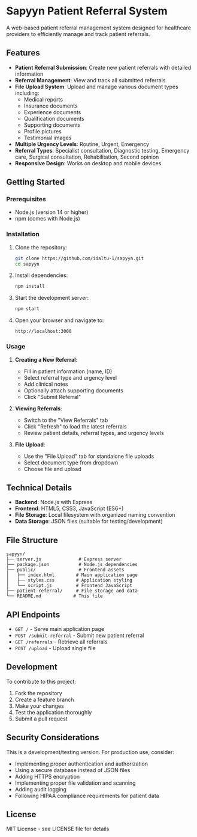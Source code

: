 # Sapyyn Patient Referral System

A web-based patient referral management system designed for healthcare providers to efficiently manage and track patient referrals.

## Features

- **Patient Referral Submission**: Create new patient referrals with detailed information
- **Referral Management**: View and track all submitted referrals
- **File Upload System**: Upload and manage various document types including:
  - Medical reports
  - Insurance documents  
  - Experience documents
  - Qualification documents
  - Supporting documents
  - Profile pictures
  - Testimonial images
- **Multiple Urgency Levels**: Routine, Urgent, Emergency
- **Referral Types**: Specialist consultation, Diagnostic testing, Emergency care, Surgical consultation, Rehabilitation, Second opinion
- **Responsive Design**: Works on desktop and mobile devices

## Getting Started

### Prerequisites

- Node.js (version 14 or higher)
- npm (comes with Node.js)

### Installation

1. Clone the repository:
   ```bash
   git clone https://github.com/idaltu-1/sapyyn.git
   cd sapyyn
   ```

2. Install dependencies:
   ```bash
   npm install
   ```

3. Start the development server:
   ```bash
   npm start
   ```

4. Open your browser and navigate to:
   ```
   http://localhost:3000
   ```

### Usage

1. **Creating a New Referral**:
   - Fill in patient information (name, ID)
   - Select referral type and urgency level
   - Add clinical notes
   - Optionally attach supporting documents
   - Click "Submit Referral"

2. **Viewing Referrals**:
   - Switch to the "View Referrals" tab
   - Click "Refresh" to load the latest referrals
   - Review patient details, referral types, and urgency levels

3. **File Upload**:
   - Use the "File Upload" tab for standalone file uploads
   - Select document type from dropdown
   - Choose file and upload

## Technical Details

- **Backend**: Node.js with Express
- **Frontend**: HTML5, CSS3, JavaScript (ES6+)
- **File Storage**: Local filesystem with organized naming convention
- **Data Storage**: JSON files (suitable for testing/development)

## File Structure

```
sapyyn/
├── server.js              # Express server
├── package.json           # Node.js dependencies
├── public/                # Frontend assets
│   ├── index.html        # Main application page
│   ├── styles.css        # Application styling
│   └── script.js         # Frontend JavaScript
├── patient-referral/     # File storage and data
└── README.md            # This file
```

## API Endpoints

- `GET /` - Serve main application page
- `POST /submit-referral` - Submit new patient referral
- `GET /referrals` - Retrieve all referrals
- `POST /upload` - Upload single file

## Development

To contribute to this project:

1. Fork the repository
2. Create a feature branch
3. Make your changes
4. Test the application thoroughly
5. Submit a pull request

## Security Considerations

This is a development/testing version. For production use, consider:

- Implementing proper authentication and authorization
- Using a secure database instead of JSON files
- Adding HTTPS encryption
- Implementing proper file validation and scanning
- Adding audit logging
- Following HIPAA compliance requirements for patient data

## License

MIT License - see LICENSE file for details
